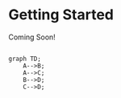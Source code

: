 # Getting Started

Coming Soon!

```mermaid

graph TD;
    A-->B;
    A-->C;
    B-->D;
    C-->D;
    
```